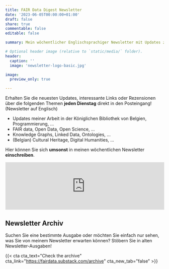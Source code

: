 ```yaml
---
title: FAIR Data Digest Newsletter
date: '2023-06-05T00:00:00+01:00'
draft: false
share: true
commentable: false
editable: false

summary: Mein wöchentlicher Englischsprachiger Newsletter mit Updates zu meiner Arbeit, FAIR Data, Linked Data, Open Science und mehr

# Optional header image (relative to `static/media/` folder).
header:
  caption: ''
  image: 'newsletter-logo-basic.jpg'

image:
  preview_only: true

---
```


Erhalten Sie die neuesten Updates, interessante Links oder Rezensionen über die folgenden Themen **jeden Dienstag** direkt in den Posteingang! (Newsletter auf Englisch)
* Updates meiner Arbeit in der Königlichen Bibliothek von Belgien, Programmierung, ...
* FAIR data, Open Data, Open Science, ...
* Knowledge Graphs, Linked Data, Ontologies, ...
* (Belgian) Cultural Heritage, Digital Humanities, ...

Hier können Sie sich **umsonst** in meinen wöchentlichen Newsletter **einschreiben**.

<iframe src="https://fairdata.substack.com/embed" width="100%" style="border:1px solid #EEE; background:white;" frameborder="0" scrolling="no"></iframe>

## Newsletter Archiv

Suchen Sie eine bestimmte Ausgabe oder möchten Sie einfach nur sehen, was Sie von meinem Newsletter erwarten können?
Stöbern Sie in alten Newsletter-Ausgaben!

{{< cta cta_text="Check the archive" cta_link="https://fairdata.substack.com/archive" cta_new_tab="false" >}}
